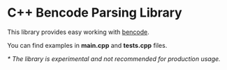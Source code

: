 # C++ Bencode Parsing Library

This library provides easy working with [bencode](https://en.wikipedia.org/wiki/Bencode).

You can find examples in **main.cpp** and **tests.cpp** files.

_* The library is experimental and not recommended for production usage._